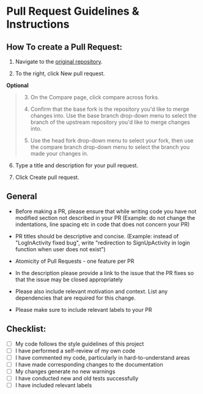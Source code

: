 # Pull Request Guidelines & Instructions

## How To create a Pull Request:

1)	Navigate to the [original repository](https://github.com/galletti94/main/pulls).

2)	To the right, click New pull request.

**Optional**

> 3)	On the Compare page, click compare across forks.
>
> 4)	Confirm that the base fork is the repository you'd like to merge
>	changes into. Use the base branch drop-down menu to select the 
>	branch of the upstream repository you'd like to merge changes into.
>
> 5)	Use the head fork drop-down menu to select your fork, then use the 
>	compare branch drop-down menu to select the branch you made your
>	changes in.

6)	Type a title and description for your pull request.

7)	Click Create pull request.


## General

* Before making a PR, please ensure that while writing code you have not modified section not described in your PR (Example: do not change the indentations, line spacing etc in code that does not concern your PR)

* PR titles should be descriptive and concise. (Example: instead of "LogInActivity fixed bug", write "redirection to SignUpActivity in login function when user does not exist")

* Atomicity of Pull Requests - one feature per PR

* In the description please provide a link to the issue that the PR fixes so that the issue may be closed appropriately

* Please also include relevant motivation and context. List any dependencies that are required for this change.

* Please make sure to include relevant labels to your PR

## Checklist:

- [ ] My code follows the style guidelines of this project
- [ ] I have performed a self-review of my own code
- [ ] I have commented my code, particularly in hard-to-understand areas
- [ ] I have made corresponding changes to the documentation
- [ ] My changes generate no new warnings
- [ ] I have conducted new and old tests successfully
- [ ] I have included relevant labels
